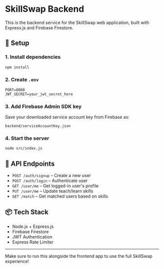 # SkillSwap Backend

This is the backend service for the SkillSwap web application, built with Express.js and Firebase Firestore.

## 🔧 Setup

### 1. Install dependencies

```bash
npm install
```

### 2. Create `.env`

```env
PORT=8080
JWT_SECRET=your_jwt_secret_here
```

### 3. Add Firebase Admin SDK key

Save your downloaded service account key from Firebase as:

```
backend/serviceAccountKey.json
```

### 4. Start the server

```bash
node src/index.js
```

## 🔌 API Endpoints

- `POST /auth/signup` – Create a new user
- `POST /auth/login` – Authenticate user
- `GET /user/me` – Get logged-in user's profile
- `PUT /user/me` – Update teach/learn skills
- `GET /match` – Get matched users based on skills

## 📦 Tech Stack

- Node.js + Express.js
- Firebase Firestore
- JWT Authentication
- Express Rate Limiter

---

Make sure to run this alongside the frontend app to use the full SkillSwap experience!
